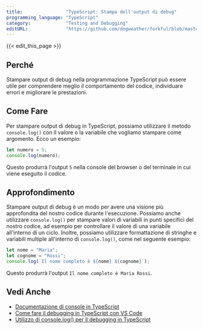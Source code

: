 ```yaml
---
title:                "TypeScript: Stampa dell'output di debug"
programming_language: "TypeScript"
category:             "Testing and Debugging"
editURL:              "https://github.com/dogweather/forkful/blob/master/content/it/typescript/printing-debug-output.md"
---
```


{{< edit_this_page >}}

## Perché

Stampare output di debug nella programmazione TypeScript può essere utile per comprendere meglio il comportamento del codice, individuare errori e migliorare le prestazioni.

## Come Fare

Per stampare output di debug in TypeScript, possiamo utilizzare il metodo `console.log()` con il valore o la variabile che vogliamo stampare come argomento. Ecco un esempio:

```TypeScript
let numero = 5;
console.log(numero);
```

Questo produrrà l'output `5` nella console del browser o del terminale in cui viene eseguito il codice.

## Approfondimento

Stampare output di debug è un modo per avere una visione più approfondita del nostro codice durante l'esecuzione. Possiamo anche utilizzare `console.log()` per stampare valori di variabili in punti specifici del nostro codice, ad esempio per controllare il valore di una variabile all'interno di un ciclo. Inoltre, possiamo utilizzare formattazione di stringhe e variabili multiple all'interno di `console.log()`, come nel seguente esempio:

```TypeScript
let nome = "Maria";
let cognome = "Rossi";
console.log(`Il nome completo è ${nome} ${cognome}`);
```

Questo produrrà l'output `Il nome completo è Maria Rossi`.

## Vedi Anche

- [Documentazione di console in TypeScript](https://www.typescriptlang.org/docs/handbook/console.html)
- [Come fare il debugging in TypeScript con VS Code](https://code.visualstudio.com/docs/nodejs/nodejs-debugging)
- [Utilizzo di console.log() per il debugging in TypeScript](https://www.digitalocean.com/community/tutorials/typescript-debugging-concepts)